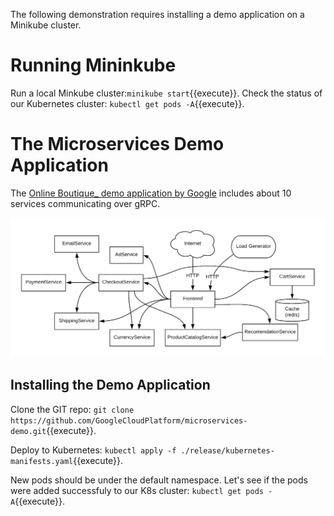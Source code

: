 The following demonstration requires installing a demo application on a Minikube cluster. 
# Running Mininkube
Run a local Minkube cluster:`minikube start`{{execute}}.
Check the status of our Kubernetes cluster: `kubectl get pods -A`{{execute}}.

# The Microservices Demo Application
The [Online Boutique_ demo application by Google](https://github.com/GoogleCloudPlatform/microservices-demo) includes about 10 services communicating over gRPC.

![app-architecture](./assets/architecture-diagram.png)

## Installing the Demo Application

Clone the GIT repo: `git clone https://github.com/GoogleCloudPlatform/microservices-demo.git`{{execute}}.

Deploy to Kubernetes: `kubectl apply -f ./release/kubernetes-manifests.yaml`{{execute}}.

New pods should be under the default namespace. Let's see if the pods were added successfuly to our K8s cluster: `kubectl get pods -A`{{execute}}.
